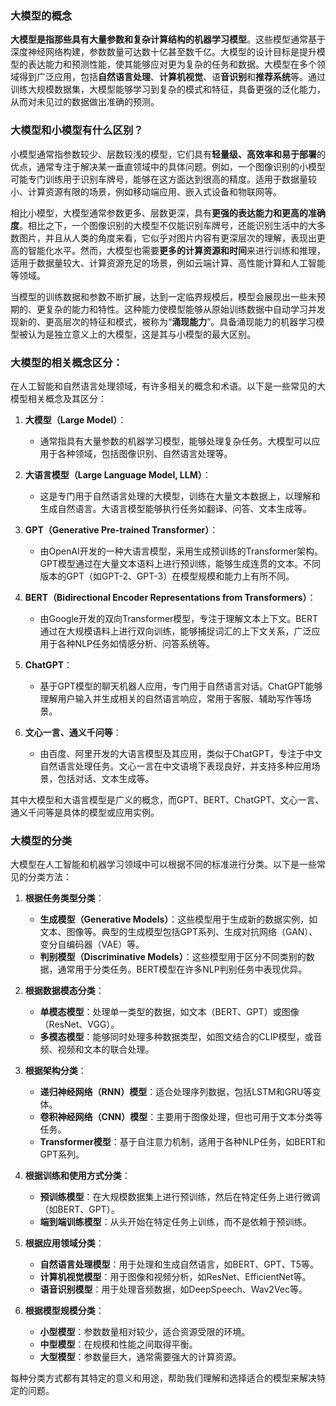 ### 大模型的概念
**大模型是指那些具有大量参数和复杂计算结构的机器学习模型**。这些模型通常基于深度神经网络构建，参数数量可达数十亿甚至数千亿。大模型的设计目标是提升模型的表达能力和预测性能，使其能够应对更为复杂的任务和数据。大模型在多个领域得到广泛应用，包括**自然语言处理**、**计算机视觉**、语**音识别**和**推荐系统**等。通过训练大规模数据集，大模型能够学习到复杂的模式和特征，具备更强的泛化能力，从而对未见过的数据做出准确的预测。

    
### 大模型和小模型有什么区别？
    
小模型通常指参数较少、层数较浅的模型，它们具有**轻量级、高效率和易于部署**的优点，通常专注于解决某一垂直领域中的具体问题。例如，一个图像识别的小模型可能专门训练用于识别车牌号，能够在这方面达到很高的精度。适用于数据量较小、计算资源有限的场景，例如移动端应用、嵌入式设备和物联网等。

相比小模型，大模型通常参数更多、层数更深，具有**更强的表达能力和更高的准确度**。相比之下，一个图像识别的大模型不仅能识别车牌号，还能识别生活中的大多数图片，并且从人类的角度来看，它似乎对图片内容有更深层次的理解，表现出更高的智能化水平。然而，大模型也需要**更多的计算资源和时间**来进行训练和推理，适用于数据量较大、计算资源充足的场景，例如云端计算、高性能计算和人工智能等领域。
    
当模型的训练数据和参数不断扩展，达到一定临界规模后，模型会展现出一些未预期的、更复杂的能力和特性。这种能力使模型能够从原始训练数据中自动学习并发现新的、更高层次的特征和模式，被称为“**涌现能力**”。具备涌现能力的机器学习模型被认为是独立意义上的大模型，这是其与小模型的最大区别。


    
### 大模型的相关概念区分：
在人工智能和自然语言处理领域，有许多相关的概念和术语。以下是一些常见的大模型相关概念及其区分：

1. **大模型（Large Model）**：
   - 通常指具有大量参数的机器学习模型，能够处理复杂任务。大模型可以应用于各种领域，包括图像识别、自然语言处理等。

2. **大语言模型（Large Language Model, LLM）**：
   - 这是专门用于自然语言处理的大模型，训练在大量文本数据上，以理解和生成自然语言。大语言模型能够执行任务如翻译、问答、文本生成等。

3. **GPT（Generative Pre-trained Transformer）**：
   - 由OpenAI开发的一种大语言模型，采用生成预训练的Transformer架构。GPT模型通过在大量文本语料上进行预训练，能够生成连贯的文本。不同版本的GPT（如GPT-2、GPT-3）在模型规模和能力上有所不同。

4. **BERT（Bidirectional Encoder Representations from Transformers）**：
   - 由Google开发的双向Transformer模型，专注于理解文本上下文。BERT通过在大规模语料上进行双向训练，能够捕捉词汇的上下文关系，广泛应用于各种NLP任务如情感分析、问答系统等。

5. **ChatGPT**：
   - 基于GPT模型的聊天机器人应用，专门用于自然语言对话。ChatGPT能够理解用户输入并生成相关的自然语言响应，常用于客服、辅助写作等场景。

6. **文心一言、通义千问等**：
   - 由百度、阿里开发的大语言模型及其应用，类似于ChatGPT，专注于中文自然语言处理任务。文心一言在中文语境下表现良好，并支持多种应用场景，包括对话、文本生成等。

其中大模型和大语言模型是广义的概念，而GPT、BERT、ChatGPT、文心一言、通义千问等是具体的模型或应用实例。
    
### 大模型的分类
大模型在人工智能和机器学习领域中可以根据不同的标准进行分类。以下是一些常见的分类方法：

1. **根据任务类型分类**：
   - **生成模型（Generative Models）**：这些模型用于生成新的数据实例，如文本、图像等。典型的生成模型包括GPT系列、生成对抗网络（GAN）、变分自编码器（VAE）等。
   - **判别模型（Discriminative Models）**：这些模型用于区分不同类别的数据，通常用于分类任务。BERT模型在许多NLP判别任务中表现优异。

2. **根据数据模态分类**：
   - **单模态模型**：处理单一类型的数据，如文本（BERT、GPT）或图像（ResNet、VGG）。
   - **多模态模型**：能够同时处理多种数据类型，如图文结合的CLIP模型，或音频、视频和文本的联合处理。

3. **根据架构分类**：
   - **递归神经网络（RNN）模型**：适合处理序列数据，包括LSTM和GRU等变体。
   - **卷积神经网络（CNN）模型**：主要用于图像处理，但也可用于文本分类等任务。
   - **Transformer模型**：基于自注意力机制，适用于各种NLP任务，如BERT和GPT系列。

4. **根据训练和使用方式分类**：
   - **预训练模型**：在大规模数据集上进行预训练，然后在特定任务上进行微调（如BERT、GPT）。
   - **端到端训练模型**：从头开始在特定任务上训练，而不是依赖于预训练。

5. **根据应用领域分类**：
   - **自然语言处理模型**：用于处理和生成自然语言，如BERT、GPT、T5等。
   - **计算机视觉模型**：用于图像和视频分析，如ResNet、EfficientNet等。
   - **语音识别模型**：用于处理音频数据，如DeepSpeech、Wav2Vec等。

6. **根据模型规模分类**：
   - **小型模型**：参数数量相对较少，适合资源受限的环境。
   - **中型模型**：在规模和性能之间取得平衡。
   - **大型模型**：参数量巨大，通常需要强大的计算资源。

每种分类方式都有其特定的意义和用途，帮助我们理解和选择适合的模型来解决特定的问题。

